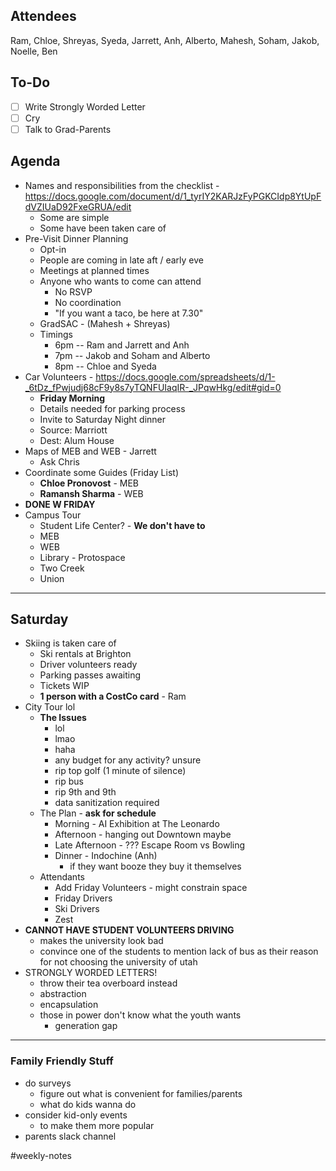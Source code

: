 ## Attendees
Ram, Chloe, Shreyas, Syeda, Jarrett, Anh, Alberto, Mahesh, Soham, Jakob, Noelle, Ben

## To-Do
- [ ] Write Strongly Worded Letter
- [ ] Cry
- [ ] Talk to Grad-Parents

## Agenda
- Names and responsibilities from the checklist - https://docs.google.com/document/d/1_tyrIY2KARJzFyPGKCIdp8YtUpFdVZIUaD92FxeGRUA/edit
	- Some are simple
	- Some have been taken care of
- Pre-Visit Dinner Planning
	- Opt-in
	- People are coming in late aft / early eve
	- Meetings at planned times
	- Anyone who wants to come can attend
		- No RSVP
		- No coordination
		- "If you want a taco, be here at 7.30"
	- GradSAC - (Mahesh + Shreyas)
	- Timings
		- 6pm -- Ram and Jarrett and Anh
		- 7pm -- Jakob and Soham and Alberto
		- 8pm -- Chloe and Syeda
- Car Volunteers - https://docs.google.com/spreadsheets/d/1-_6tDz_fPwjudj68cF9y8s7yTQNFUIaqIR-_JPqwHkg/edit#gid=0
	- **Friday Morning**
	- Details needed for parking process
	- Invite to Saturday Night dinner
	- Source: Marriott
	- Dest: Alum House
- Maps of MEB and WEB - Jarrett
	- Ask Chris
- Coordinate some Guides (Friday List)
	- **Chloe Pronovost** - MEB
	- **Ramansh Sharma** - WEB
- **DONE W FRIDAY**
- Campus Tour 
	- Student Life Center? - **We don't have to**
	- MEB
	- WEB
	- Library - Protospace
	- Two Creek
	- Union

_____
## Saturday
- Skiing is taken care of
	- Ski rentals at Brighton
	- Driver volunteers ready
	- Parking passes awaiting
	- Tickets WIP
	- **1 person with a CostCo card** - Ram
- City Tour lol
	- **The Issues**
		- lol
		- lmao
		- haha 
		- any budget for any activity? unsure
		- rip top golf (1 minute of silence)
		- rip bus
		- rip 9th and 9th
		- data sanitization required
	- The Plan - **ask for schedule**
		- Morning - AI Exhibition at The Leonardo
		- Afternoon - hanging out Downtown maybe
		- Late Afternoon - ??? Escape Room vs Bowling
		- Dinner - Indochine (Anh)
			- if they want booze they buy it themselves
	- Attendants
		- Add Friday Volunteers - might constrain space
		- Friday Drivers
		- Ski Drivers
		- Zest
- **CANNOT HAVE STUDENT VOLUNTEERS DRIVING**
	- makes the university look bad
	- convince one of the students to mention lack of bus as their reason for not choosing the university of utah
- STRONGLY WORDED LETTERS!
	- throw their tea overboard instead
	- abstraction
	- encapsulation
	- those in power don't know what the youth wants
		- generation gap

____
### Family Friendly Stuff
- do surveys 
	- figure out what is convenient for families/parents
	- what do kids wanna do
- consider kid-only events
	- to make them more popular
- parents slack channel

#weekly-notes